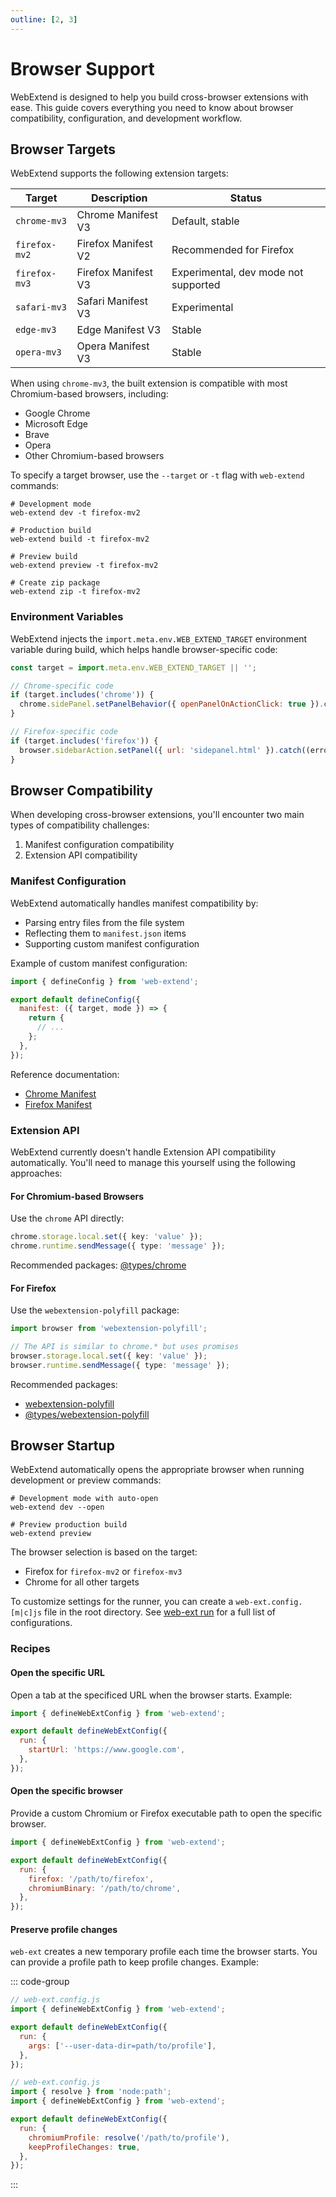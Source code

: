```yaml
---
outline: [2, 3]
---
```


# Browser Support

WebExtend is designed to help you build cross-browser extensions with ease. This guide covers everything you need to know about browser compatibility, configuration, and development workflow.

## Browser Targets

WebExtend supports the following extension targets:

| Target        | Description         | Status                               |
| ------------- | ------------------- | ------------------------------------ |
| `chrome-mv3`  | Chrome Manifest V3  | Default, stable                      |
| `firefox-mv2` | Firefox Manifest V2 | Recommended for Firefox              |
| `firefox-mv3` | Firefox Manifest V3 | Experimental, dev mode not supported |
| `safari-mv3`  | Safari Manifest V3  | Experimental                         |
| `edge-mv3`    | Edge Manifest V3    | Stable                               |
| `opera-mv3`   | Opera Manifest V3   | Stable                               |

When using `chrome-mv3`, the built extension is compatible with most Chromium-based browsers, including:

- Google Chrome
- Microsoft Edge
- Brave
- Opera
- Other Chromium-based browsers

To specify a target browser, use the `--target` or `-t` flag with `web-extend` commands:

```shell
# Development mode
web-extend dev -t firefox-mv2

# Production build
web-extend build -t firefox-mv2

# Preview build
web-extend preview -t firefox-mv2

# Create zip package
web-extend zip -t firefox-mv2
```

### Environment Variables

WebExtend injects the `import.meta.env.WEB_EXTEND_TARGET` environment variable during build, which helps handle browser-specific code:

```js [src/background.js]
const target = import.meta.env.WEB_EXTEND_TARGET || '';

// Chrome-specific code
if (target.includes('chrome')) {
  chrome.sidePanel.setPanelBehavior({ openPanelOnActionClick: true }).catch((error) => console.error(error));
}

// Firefox-specific code
if (target.includes('firefox')) {
  browser.sidebarAction.setPanel({ url: 'sidepanel.html' }).catch((error) => console.error(error));
}
```

## Browser Compatibility

When developing cross-browser extensions, you'll encounter two main types of compatibility challenges:

1. Manifest configuration compatibility
2. Extension API compatibility

### Manifest Configuration

WebExtend automatically handles manifest compatibility by:

- Parsing entry files from the file system
- Reflecting them to `manifest.json` items
- Supporting custom manifest configuration

Example of custom manifest configuration:

```js [web-extend.config.ts]
import { defineConfig } from 'web-extend';

export default defineConfig({
  manifest: ({ target, mode }) => {
    return {
      // ...
    };
  },
});
```

Reference documentation:

- [Chrome Manifest](https://developer.chrome.com/docs/extensions/reference/manifest)
- [Firefox Manifest](https://developer.mozilla.org/en-US/docs/Mozilla/Add-ons/WebExtensions/manifest.json)

### Extension API

WebExtend currently doesn't handle Extension API compatibility automatically. You'll need to manage this yourself using the following approaches:

#### For Chromium-based Browsers

Use the `chrome` API directly:

```ts
chrome.storage.local.set({ key: 'value' });
chrome.runtime.sendMessage({ type: 'message' });
```

Recommended packages: [@types/chrome](https://www.npmjs.com/package/@types/chrome)

#### For Firefox

Use the `webextension-polyfill` package:

```ts
import browser from 'webextension-polyfill';

// The API is similar to chrome.* but uses promises
browser.storage.local.set({ key: 'value' });
browser.runtime.sendMessage({ type: 'message' });
```

Recommended packages:

- [webextension-polyfill](https://www.npmjs.com/package/webextension-polyfill)
- [@types/webextension-polyfill](https://www.npmjs.com/package/@types/webextension-polyfill)

## Browser Startup

WebExtend automatically opens the appropriate browser when running development or preview commands:

```shell
# Development mode with auto-open
web-extend dev --open

# Preview production build
web-extend preview
```

The browser selection is based on the target:

- Firefox for `firefox-mv2` or `firefox-mv3`
- Chrome for all other targets

To customize settings for the runner, you can create a `web-ext.config.[m|c]js` file in the root directory. See [web-ext run](https://extensionworkshop.com/documentation/develop/web-ext-command-reference/#web-ext-run) for a full list of configurations.

### Recipes

#### Open the specific URL

Open a tab at the specificed URL when the browser starts. Example:

```js [web-ext.config.js]
import { defineWebExtConfig } from 'web-extend';

export default defineWebExtConfig({
  run: {
    startUrl: 'https://www.google.com',
  },
});
```

#### Open the specific browser

Provide a custom Chromium or Firefox executable path to open the specific browser.

```js [web-ext.config.js]
import { defineWebExtConfig } from 'web-extend';

export default defineWebExtConfig({
  run: {
    firefox: '/path/to/firefox',
    chromiumBinary: '/path/to/chrome',
  },
});
```

#### Preserve profile changes

`web-ext` creates a new temporary profile each time the browser starts. You can provide a profile path to keep profile changes. Example:

::: code-group

```js [Mac/Linux]
// web-ext.config.js
import { defineWebExtConfig } from 'web-extend';

export default defineWebExtConfig({
  run: {
    args: ['--user-data-dir=path/to/profile'],
  },
});
```

```js [Windows]
// web-ext.config.js
import { resolve } from 'node:path';
import { defineWebExtConfig } from 'web-extend';

export default defineWebExtConfig({
  run: {
    chromiumProfile: resolve('/path/to/profile'),
    keepProfileChanges: true,
  },
});
```

:::
